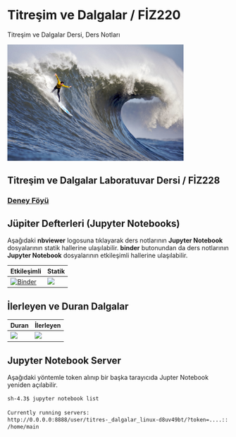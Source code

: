 # Titreşim ve Dalgalar / FİZ220

Titreşim ve Dalgalar Dersi, Ders Notları

[//]: # (Resim aşağıdaki linkten alınmıştır.)
[//]: # (https://upload.wikimedia.org/wikipedia/commons/1/1e/2010_mavericks_competition.jpg)
<img width=400 src='./dersnotlari/sekiller/2010_mavericks_competition.jpg'>

## Titreşim ve Dalgalar Laboratuvar Dersi / FİZ228
### [Deney Föyü](https://github.com/mkarakoc/Titresim_ve_Dalgalar/raw/master/pdfs/titresim_ve_dalgalar_lab_deney_foyu.pdf)

## Jüpiter Defterleri (Jupyter Notebooks)
Aşağıdaki **nbviewer** logosuna tıklayarak ders notlarının **Jupyter Notebook** dosyalarının statik hallerine ulaşılabilir.
**binder** butonundan da ders notlarının **Jupyter Notebook** dosyalarının etkileşimli hallerine ulaşılabilir. 

| Etkileşimli  | Statik   |
|---|---|
| [![Binder](https://mybinder.org/badge_logo.svg)](https://mybinder.org/v2/gh/mkarakoc/Titresim_ve_Dalgalar/master)  | [<img width=100 src='https://nbviewer.jupyter.org/static/img/nav_logo.svg'>](https://nbviewer.jupyter.org/github/mkarakoc/Titresim_ve_Dalgalar/tree/master/dersnotlari/)  |


## İlerleyen ve Duran Dalgalar
| Duran  | İlerleyen   |
|---|---|
| ![](./dersnotlari/sekiller/1Dwave_stationary.gif)  | ![](./dersnotlari/sekiller/1Dwave_transmission_T.gif) |


## Jupyter Notebook Server

Aşağıdaki yöntemle token alınıp bir başka tarayıcıda Jupter Notebook yeniden açılabilir.

```
sh-4.3$ jupyter notebook list

Currently running servers:
http://0.0.0.0:8888/user/titres-_dalgalar_linux-d8uv49bt/?token=....:: /home/main
```
